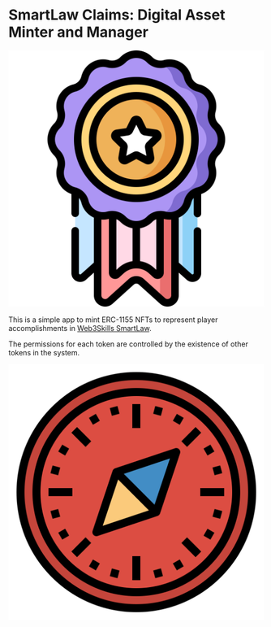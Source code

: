 # SmartLaw Claims: Digital Asset Minter and Manager

![SmartLaw Claims](packages/ui/public/logo.svg)

This is a simple app to mint ERC-1155 NFTs to represent player accomplishments in [Web3Skills SmartLaw](//web3skills.com).

The permissions for each token are controlled by the existence of other tokens in the system.

![Mascot](packages/ui/public/favicon.svg)

